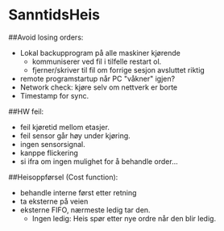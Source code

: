 # SanntidsHeis

##Avoid losing orders:
- Lokal backupprogram på alle maskiner kjørende
	- kommuniserer ved fil i tilfelle restart ol.
	- fjerner/skriver til fil om forrige sesjon avsluttet riktig
- remote programstartup når PC "våkner" igjen?
- Network check: kjøre selv om nettverk er borte
- Timestamp for sync.

##HW feil:
- feil kjøretid mellom etasjer.
- feil sensor går høy under kjøring.
- ingen sensorsignal.
- kanppe flickering
- si ifra om ingen mulighet for å behandle order...

##Heisoppførsel (Cost function):
- behandle interne først etter retning
- ta eksterne på veien
- eksterne FIFO, nærmeste ledig tar den.
	- Ingen ledig: Heis spør etter nye ordre når den blir ledig.



